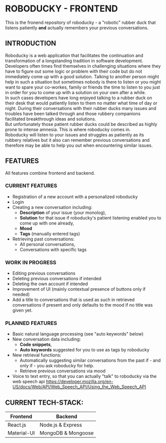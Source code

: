 # ROBODUCKY - FRONTEND
This is the fronend repository of roboducky -
a "robotic" rubber duck that listens patiently **and** actually remembers your previous conversations.
  
## INTRODUCTION


Roboducky is a web application that facilitates the continuation and transformation of a longstanding tradition in software development. Developers often times find themselves in challenging situations where they have to figure out some logic or problem with their code but do not immediately come up with a good solution. Talking to another person might help in such a situation but sometimes nobody is there to listen or you might want to spare your co-workes, family or friends the time to listen to you just in order for you to come up with a solution on your own after a while.  
In such cases developers have long enjoyed talking to a rubber duck on their desk that would patiently listen to them no matter what time of day or night.
During their conversations with their rubber ducks many issues and troubles have been talked through and those rubbery companions facilitated breakthrough ideas and solutions.  
But unfortunately those patient rubber ducks could be described as highly prone to intense amnesia.
This is where roboducky comes in.  
Roboducky will listen to your issues and struggles as patiently as its rubbery relatives but it also can remember previous conversations and therefore may be able to help you out when encountering similar issues.
  
## FEATURES
All features combine frontend and backend.

### CURRENT FEATURES 

* Registration of a new account with a personalized roboducky
* Login
* Creating a new conversation including:
  * **Description** of your issue (your monolog),
  * **Solution** for that issue if roboducky's patient listening enabled you to come up with one already,
  * **Mood**
  * **Tags** (manually entered tags)
* Retrieving past conversations:
  * All personal conversations,
  * Conversations with specific tags

### WORK IN PROGRESS
* Editing previous conversations
* Deleting previous conversations if intended
* Deleting the own account if intended
* Improvement of UI (mainly contextual presence of buttons only if needed)
* Add a title to conversations that is used as such in retrieved conversations if present and only defaults to the mood if no title was given yet.
  
### PLANNED FEATURES

* Basic natural language processing (see "auto keywords" below)
* New conversation data including:
  * **Code snippets**,
  * **Auto keywords** suggested for you to use as tags by roboducky
* New retrieval functions:
  * Automatically suggesting similar conversations from the past if - and only if - you ask roboducky for help.
  * Retrieve previous conversations via mood
* Voice to text entry, so that you can actually "talk" to roboducky via the web speech api
https://developer.mozilla.org/en-US/docs/Web/API/Web_Speech_API/Using_the_Web_Speech_API
  
## CURRENT TECH-STACK:
  
| Frontend      | Backend               |
| ---           | ---                   |
| React.js      | Node.js & Express     |
| Material-UI   | MongoDB & Mongoose    |


